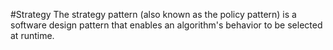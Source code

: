 #Strategy
The strategy pattern (also known as the policy pattern) is a software design pattern
that enables an algorithm's behavior to be selected at runtime.